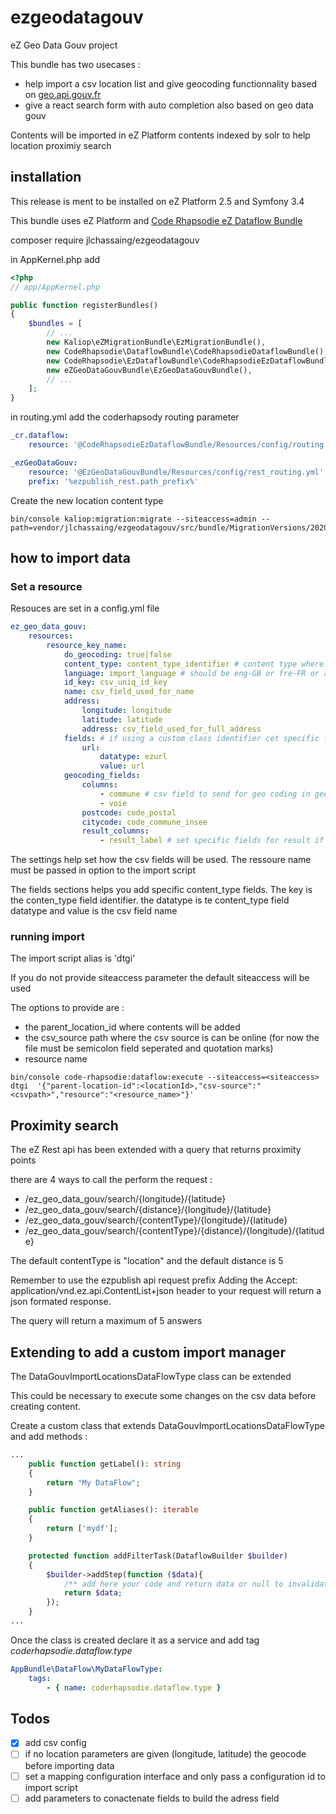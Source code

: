 # ezgeodatagouv
eZ Geo Data Gouv project

This bundle has two usecases :
* help import a csv location list and give geocoding functionnality based on [geo.api.gouv.fr](https://geo.api.gouv.fr/adresse)
* give a react search form with auto completion also based on geo data gouv

Contents will be imported in eZ Platform contents indexed by solr to help location proximiy search

## installation 

This release is ment to be installed on eZ Platform 2.5 and Symfony 3.4

This bundle uses eZ Platform and [Code Rhapsodie eZ Dataflow Bundle](https://github.com/code-rhapsodie/ezdataflow-bundle) 

composer require jlchassaing/ezgeodatagouv


in AppKernel.php add

```php
<?php
// app/AppKernel.php

public function registerBundles()
{
    $bundles = [
        // ...
        new Kaliop\eZMigrationBundle\EzMigrationBundle(),
        new CodeRhapsodie\DataflowBundle\CodeRhapsodieDataflowBundle(),
        new CodeRhapsodie\EzDataflowBundle\CodeRhapsodieEzDataflowBundle(),
        new eZGeoDataGouvBundle\EzGeoDataGouvBundle(),
        // ...
    ];
}
```

in routing.yml add the coderhapsody routing parameter

```yaml
_cr.dataflow:
    resource: '@CodeRhapsodieEzDataflowBundle/Resources/config/routing.yaml'

_ezGeoDataGouv:
    resource: '@EzGeoDataGouvBundle/Resources/config/rest_routing.yml'
    prefix: '%ezpublish_rest.path_prefix%'
```

Create the new location content type 

```
bin/console kaliop:migration:migrate --siteaccess=admin --path=vendor/jlchassaing/ezgeodatagouv/src/bundle/MigrationVersions/20200407105655_create_location_content_type.yml
```

## how to import data

### Set a resource

Resouces are set in a config.yml file

```yaml
ez_geo_data_gouv:
    resources:
        resource_key_name:
            do_geocoding: true|false
            content_type: content_type_identifier # content type where to import data
            language: import_language # should be eng-GB or fre-FR or any other language default is eng-GB
            id_key: csv_uniq_id_key
            name: csv_field_used_for_name
            address:
                longitude: longitude
                latitude: latitude
                address: csv_field_used_for_full_address
            fields: # if using a custom class identifier cet specific fields
                url:
                    datatype: ezurl
                    value: url
            geocoding_fields:
                columns:
                    - commune # csv field to send for geo coding in geo.api.gouv
                    - voie
                postcode: code_postal 
                citycode: code_commune_insee
                result_columns:
                    - result_label # set specific fields for result if not set default are longitude and latidue
```

The settings help set how the csv fields will be used.
The ressoure name must be passed in option to the import script

The fields sections helps you add specific content_type fields. The key is the conten_type field identifier.
the datatype is te content_type field datatype and value is the csv field name


### running import

The import script alias is 'dtgi'

If you do not provide siteaccess parameter the default siteaccess will be used

The options to provide are : 

* the parent_location_id where contents will be added
* the csv_source path where the csv source is can be online (for now the file must be semicolon field seperated and quotation marks)
* resource name 
 
```shell script
bin/console code-rhapsodie:dataflow:execute --siteaccess=<siteaccess> dtgi  '{"parent-location-id":<locationId>,"csv-source":"<csvpath>","resource":"<resource_name>"}'
```

## Proximity search

The eZ Rest api has been extended with a query that returns proximity points

there are 4 ways to call the perform the request :
* /ez_geo_data_gouv/search/{longitude}/{latitude}
* /ez_geo_data_gouv/search/{distance}/{longitude}/{latitude}
* /ez_geo_data_gouv/search/{contentType}/{longitude}/{latitude}
* /ez_geo_data_gouv/search/{contentType}/{distance}/{longitude}/{latitude}
 
The default contentType is "location" and the default distance is 5

Remember to use the ezpublish api request prefix
Adding the Accept: application/vnd.ez.api.ContentList+json header to your request
will return a json formated response.

The query will return a maximum of 5 answers  

## Extending to add a custom import manager

The DataGouvImportLocationsDataFlowType class can be extended

This could be necessary to execute some changes on the csv data before
creating content. 

Create a custom class that extends DataGouvImportLocationsDataFlowType and add methods :

```php
...
    public function getLabel(): string
    {
        return "My DataFlow";
    }

    public function getAliases(): iterable
    {
        return ['mydf'];
    }

    protected function addFilterTask(DataflowBuilder $builder)
    {
        $builder->addStep(function ($data){
            /** add here your code and return data or null to invalidate line */
            return $data;
        });
    }
... 
```

Once the class is created declare it as a service and add tag *coderhapsodie.dataflow.type*

```yaml
AppBundle\DataFlow\MyDataFlowType:
    tags:
        - { name: coderhapsodie.dataflow.type }
```


## Todos

- [X] add csv config
- [ ] if no location parameters are given (longitude, latitude) the geocode before importing data
- [ ] set a mapping configuration interface and only pass a configuration id to import script
- [ ] add parameters to conactenate fields to build the adress field
